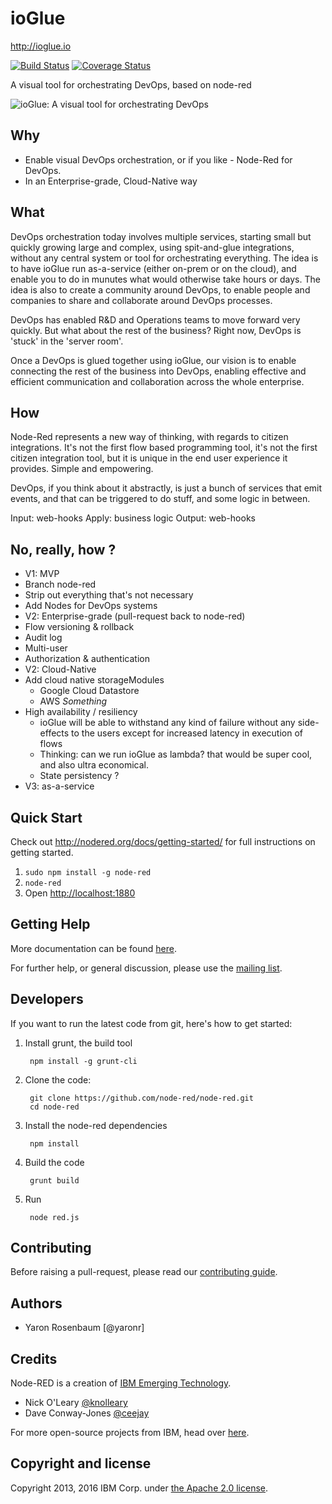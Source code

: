 # ioGlue

http://ioglue.io

[![Build Status](https://travis-ci.org/node-red/node-red.svg)](https://travis-ci.org/node-red/node-red)
[![Coverage Status](https://coveralls.io/repos/node-red/node-red/badge.svg?branch=master)](https://coveralls.io/r/node-red/node-red?branch=master)

A visual tool for orchestrating DevOps, based on node-red

![ioGlue: A visual tool for orchestrating DevOps](http://nodered.org/images/node-red-screenshot.png)

## Why
* Enable visual DevOps orchestration, or if you like - Node-Red for DevOps.
* In an Enterprise-grade, Cloud-Native way

## What
DevOps orchestration today involves multiple services, starting small but quickly growing large and complex, using spit-and-glue integrations, without any central system or tool for orchestrating everything.
The idea is to have ioGlue run as-a-service (either on-prem or on the cloud), and enable you to do in munutes what would otherwise take hours or days.
The idea is also to create a community around DevOps, to enable people and companies to share and collaborate around DevOps processes.

DevOps has enabled R&D and Operations teams to move forward very quickly. But what about the rest of the business? Right now, DevOps is 'stuck' in the 'server room'.

Once a DevOps is glued together using ioGlue, our vision is to enable connecting the rest of the business into DevOps, enabling effective and efficient communication and collaboration across the whole enterprise.

## How
Node-Red represents a new way of thinking, with regards to citizen integrations. It's not the first flow based programming tool, it's not the first citizen integration tool, but it is unique in the end user experience it provides. Simple and empowering.

DevOps, if you think about it abstractly, is just a bunch of services that emit events, and that can be triggered to do stuff, and some logic in between.

Input: web-hooks
Apply: business logic
Output: web-hooks

## No, really, how ?
* V1: MVP
 * Branch node-red
 * Strip out everything that's not necessary
 * Add Nodes for DevOps systems
* V2: Enterprise-grade (pull-request back to node-red)
 * Flow versioning & rollback
 * Audit log
 * Multi-user
 * Authorization & authentication
* V2: Cloud-Native
 * Add cloud native storageModules
   * Google Cloud Datastore
   * AWS *Something*
 * High availability / resiliency
   * ioGlue will be able to withstand any kind of failure without any side-effects to the users except for increased latency in execution of flows
   * Thinking: can we run ioGlue as lambda? that would be super cool, and also ultra economical.
   * State persistency ?
* V3: as-a-service

## Quick Start

Check out http://nodered.org/docs/getting-started/ for full instructions on getting
started.

1. `sudo npm install -g node-red`
2. `node-red`
3. Open <http://localhost:1880>

## Getting Help

More documentation can be found [here](http://nodered.org/docs).

For further help, or general discussion, please use the
[mailing list](https://groups.google.com/forum/#!forum/node-red).

## Developers

If you want to run the latest code from git, here's how to get started:

1. Install grunt, the build tool

        npm install -g grunt-cli

2. Clone the code:

        git clone https://github.com/node-red/node-red.git
        cd node-red

3. Install the node-red dependencies

        npm install

4. Build the code

        grunt build

5. Run

        node red.js

## Contributing

Before raising a pull-request, please read our
[contributing guide](https://github.com/node-red/node-red/blob/master/CONTRIBUTING.md).

## Authors

* Yaron Rosenbaum [@yaronr]

## Credits

Node-RED is a creation of [IBM Emerging Technology](http://ibm.com/blogs/et).

* Nick O'Leary [@knolleary](http://twitter.com/knolleary)
* Dave Conway-Jones [@ceejay](http://twitter.com/ceejay)

For more open-source projects from IBM, head over [here](http://ibm.github.io).

## Copyright and license

Copyright 2013, 2016 IBM Corp. under [the Apache 2.0 license](LICENSE).
